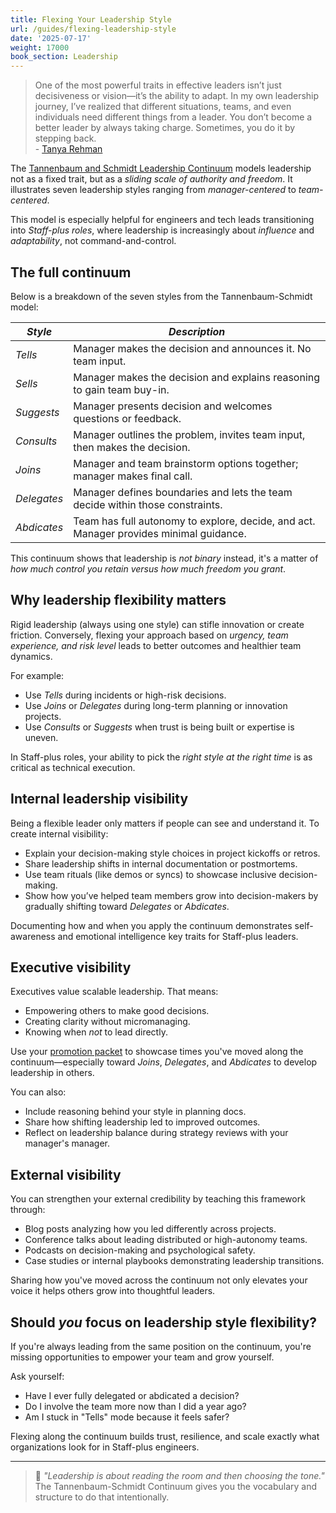 ```yaml
---
title: Flexing Your Leadership Style
url: /guides/flexing-leadership-style
date: '2025-07-17'
weight: 17000
book_section: Leadership
---
```


> One of the most powerful traits in effective leaders isn’t just decisiveness or vision—it’s the ability to adapt. In my own leadership journey, I’ve realized that different situations, teams, and even individuals need different things from a leader. You don’t become a better leader by always taking charge. Sometimes, you do it by stepping back.  
> \- [Tanya Rehman](/stories/tanya-rehman)

The [Tannenbaum and Schmidt Leadership Continuum](https://en.wikipedia.org/wiki/Tannenbaum_and_Schmidt_Continuum) models leadership not as a fixed trait, but as a *sliding scale of authority and freedom*. It illustrates seven leadership styles ranging from *manager-centered* to *team-centered*.

This model is especially helpful for engineers and tech leads transitioning into *Staff-plus roles*, where leadership is increasingly about *influence* and *adaptability*, not command-and-control.

## The full continuum

Below is a breakdown of the seven styles from the Tannenbaum-Schmidt model:

| *Style*      | *Description* |
|------------|-------------|
| *Tells*      | Manager makes the decision and announces it. No team input. |
| *Sells*      | Manager makes the decision and explains reasoning to gain team buy-in. |
| *Suggests*   | Manager presents decision and welcomes questions or feedback. |
| *Consults*   | Manager outlines the problem, invites team input, then makes the decision. |
| *Joins*      | Manager and team brainstorm options together; manager makes final call. |
| *Delegates*  | Manager defines boundaries and lets the team decide within those constraints. |
| *Abdicates*  | Team has full autonomy to explore, decide, and act. Manager provides minimal guidance. |

This continuum shows that leadership is *not binary* instead, it's a matter of *how much control you retain versus how much freedom you grant*.

## Why leadership flexibility matters

Rigid leadership (always using one style) can stifle innovation or create friction. Conversely, flexing your approach based on *urgency, team experience, and risk level* leads to better outcomes and healthier team dynamics.

For example:

- Use *Tells* during incidents or high-risk decisions.
- Use *Joins* or *Delegates* during long-term planning or innovation projects.
- Use *Consults* or *Suggests* when trust is being built or expertise is uneven.

In Staff-plus roles, your ability to pick the *right style at the right time* is as critical as technical execution.

## Internal leadership visibility

Being a flexible leader only matters if people can see and understand it. To create internal visibility:

*   Explain your decision-making style choices in project kickoffs or retros.
*   Share leadership shifts in internal documentation or postmortems.
*   Use team rituals (like demos or syncs) to showcase inclusive decision-making.
*   Show how you’ve helped team members grow into decision-makers by gradually shifting toward *Delegates* or *Abdicates*.

Documenting how and when you apply the continuum demonstrates self-awareness and emotional intelligence key traits for Staff-plus leaders.

## Executive visibility

Executives value scalable leadership. That means:

- Empowering others to make good decisions.
- Creating clarity without micromanaging.
- Knowing when *not* to lead directly.

Use your [promotion packet](/guides/promo-packets) to showcase times you've moved along the continuum—especially toward *Joins*, *Delegates*, and *Abdicates* to develop leadership in others.

You can also:

*   Include reasoning behind your style in planning docs.
*   Share how shifting leadership led to improved outcomes.
*   Reflect on leadership balance during strategy reviews with your manager's manager.

## External visibility

You can strengthen your external credibility by teaching this framework through:

*   Blog posts analyzing how you led differently across projects.
*   Conference talks about leading distributed or high-autonomy teams.
*   Podcasts on decision-making and psychological safety.
*   Case studies or internal playbooks demonstrating leadership transitions.

Sharing how you've moved across the continuum not only elevates your voice it helps others grow into thoughtful leaders.

## Should _you_ focus on leadership style flexibility?

If you're always leading from the same position on the continuum, you're missing opportunities to empower your team and grow yourself.

Ask yourself:

- Have I ever fully delegated or abdicated a decision?
- Do I involve the team more now than I did a year ago?
- Am I stuck in "Tells" mode because it feels safer?

Flexing along the continuum builds trust, resilience, and scale exactly what organizations look for in Staff-plus engineers.

---

> 🧠 *"Leadership is about reading the room and then choosing the tone."*  
> The Tannenbaum-Schmidt Continuum gives you the vocabulary and structure to do that intentionally.
